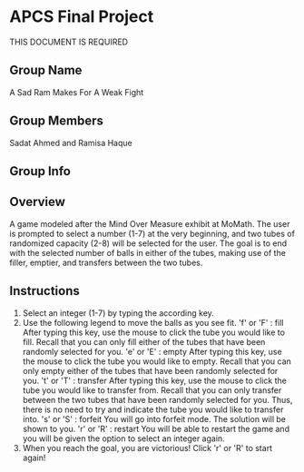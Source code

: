 # APCS Final Project
THIS DOCUMENT IS REQUIRED
## Group Name
A Sad Ram Makes For A Weak Fight
## Group Members
Sadat Ahmed and Ramisa Haque
## Group Info
## Overview
A game modeled after the Mind Over Measure exhibit at MoMath. The user is prompted to select a number (1-7) at the very beginning, and two tubes of randomized capacity (2-8) will be selected for the user. The goal is to end with the selected number of balls in either of the tubes, making use of the filler, emptier, and transfers between the two tubes.
## Instructions
1. Select an integer (1-7) by typing the according key.
2. Use the following legend to move the balls as you see fit.
    'f' or 'F' : fill
      After typing this key, use the mouse to click the tube you would like to fill. Recall that you can only fill either of the tubes that have been randomly selected for you.
    'e' or 'E' : empty
      After typing this key, use the mouse to click the tube you would like to empty. Recall that you can only empty either of the tubes that have been randomly selected for you.
    't' or 'T' : transfer
      After typing this key, use the mouse to click the tube you would like to transfer from. Recall that you can only transfer between the two tubes that have been randomly selected for you. Thus, there is no need to try and indicate the tube you would like to transfer into.
    's' or 'S' : forfeit
      You will go into forfeit mode. The solution will be shown to you.
    'r' or 'R' : restart
      You will be able to restart the game and you will be given the option to select an integer again.
3. When you reach the goal, you are victorious! Click 'r' or 'R' to start again!
